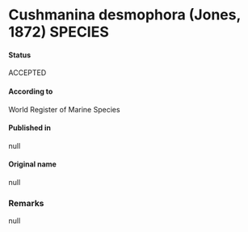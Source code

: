Cushmanina desmophora (Jones, 1872) SPECIES
=======

#### Status
ACCEPTED

#### According to
World Register of Marine Species

#### Published in
null

#### Original name
null

### Remarks
null